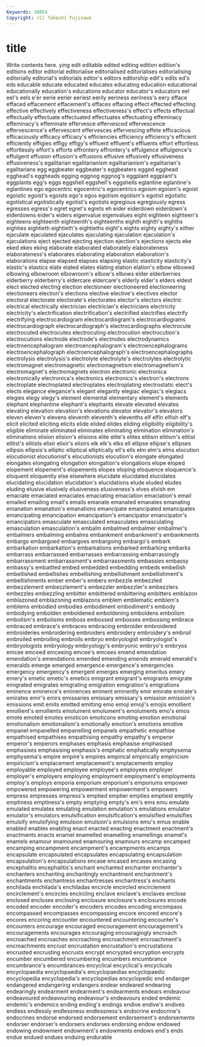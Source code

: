 ```yaml
---
Keywords: 10054 
Copyright: (C) Takeshi Fujisawa
---
```


# title

Write contents here.
ying edit editable edited editing edition edition's editions
editor editorial editorialise editorialised editorialises editorialising editorially editorial's editorials editor's
editors editorship edit's edits ed's eds educable educate educated educates
educating education educational educationally education's educations educator educator's educators eel
eel's eels e'er eerie eerier eeriest eerily eeriness eeriness's eery
efface effaced effacement effacement's effaces effacing effect effected effecting effective
effectively effectiveness effectiveness's effect's effects effectual effectually effectuate effectuated effectuates
effectuating effeminacy effeminacy's effeminate effervesce effervesced effervescence effervescence's effervescent effervesces
effervescing effete efficacious efficaciously efficacy efficacy's efficiencies efficiency efficiency's efficient
efficiently effigies effigy effigy's effluent effluent's effluents effort effortless effortlessly
effort's efforts effrontery effrontery's effulgence effulgence's effulgent effusion effusion's effusions
effusive effusively effusiveness effusiveness's egalitarian egalitarianism egalitarianism's egalitarian's egalitarians egg
eggbeater eggbeater's eggbeaters egged egghead egghead's eggheads egging eggnog eggnog's
eggplant eggplant's eggplants egg's eggs eggshell eggshell's eggshells eglantine eglantine's
eglantines ego egocentric egocentric's egocentrics egoism egoism's egoist egoistic egoist's
egoists ego's egos egotism egotism's egotist egotistic egotistical egotistically egotist's
egotists egregious egregiously egress egresses egress's egret egret's egrets eh
eider eiderdown eiderdown's eiderdowns eider's eiders eigenvalue eigenvalues eight eighteen
eighteen's eighteens eighteenth eighteenth's eighteenths eighth eighth's eighths eighties eightieth
eightieth's eightieths eight's eights eighty eighty's either ejaculate ejaculated ejaculates
ejaculating ejaculation ejaculation's ejaculations eject ejected ejecting ejection ejection's ejections
ejects eke eked ekes eking elaborate elaborated elaborately elaborateness elaborateness's
elaborates elaborating elaboration elaboration's elaborations elapse elapsed elapses elapsing elastic
elasticity elasticity's elastic's elastics elate elated elates elating elation elation's
elbow elbowed elbowing elbowroom elbowroom's elbow's elbows elder elderberries elderberry
elderberry's eldercare eldercare's elderly elder's elders eldest elect elected electing
election electioneer electioneered electioneering electioneers election's elections elective elective's electives
elector electoral electorate electorate's electorates elector's electors electric electrical electrically
electrician electrician's electricians electricity electricity's electrification electrification's electrified electrifies electrify
electrifying electrocardiogram electrocardiogram's electrocardiograms electrocardiograph electrocardiograph's electrocardiographs electrocute electrocuted electrocutes
electrocuting electrocution electrocution's electrocutions electrode electrode's electrodes electrodynamics electroencephalogram electroencephalogram's
electroencephalograms electroencephalograph electroencephalograph's electroencephalographs electrolysis electrolysis's electrolyte electrolyte's electrolytes electrolytic
electromagnet electromagnetic electromagnetism electromagnetism's electromagnet's electromagnets electron electronic electronica electronically
electronica's electronics electronics's electron's electrons electroplate electroplated electroplates electroplating electrostatic
elect's elects elegance elegance's elegant elegantly elegiac elegiac's elegiacs elegies
elegy elegy's element elemental elementary element's elements elephant elephantine elephant's
elephants elevate elevated elevates elevating elevation elevation's elevations elevator elevator's
elevators eleven eleven's elevens eleventh eleventh's elevenths elf elfin elfish
elf's elicit elicited eliciting elicits elide elided elides eliding eligibility
eligibility's eligible eliminate eliminated eliminates eliminating elimination elimination's eliminations elision
elision's elisions elite elite's elites elitism elitism's elitist elitist's elitists
elixir elixir's elixirs elk elk's elks ell ellipse ellipse's ellipses
ellipsis ellipsis's elliptic elliptical elliptically ell's ells elm elm's elms
elocution elocutionist elocutionist's elocutionists elocution's elongate elongated elongates elongating elongation
elongation's elongations elope eloped elopement elopement's elopements elopes eloping eloquence
eloquence's eloquent eloquently else elsewhere elucidate elucidated elucidates elucidating elucidation
elucidation's elucidations elude eluded eludes eluding elusive elusively elusiveness elusiveness's
elves elvish em emaciate emaciated emaciates emaciating emaciation emaciation's email
emailed emailing email's emails emanate emanated emanates emanating emanation emanation's
emanations emancipate emancipated emancipates emancipating emancipation emancipation's emancipator emancipator's emancipators
emasculate emasculated emasculates emasculating emasculation emasculation's embalm embalmed embalmer embalmer's
embalmers embalming embalms embankment embankment's embankments embargo embargoed embargoes embargoing
embargo's embark embarkation embarkation's embarkations embarked embarking embarks embarrass embarrassed
embarrasses embarrassing embarrassingly embarrassment embarrassment's embarrassments embassies embassy embassy's embattled
embed embedded embedding embeds embellish embellished embellishes embellishing embellishment embellishment's
embellishments ember ember's embers embezzle embezzled embezzlement embezzlement's embezzler embezzler's
embezzlers embezzles embezzling embitter embittered embittering embitters emblazon emblazoned emblazoning
emblazons emblem emblematic emblem's emblems embodied embodies embodiment embodiment's embody
embodying embolden emboldened emboldening emboldens embolism embolism's embolisms emboss embossed
embosses embossing embrace embraced embrace's embraces embracing embroider embroidered embroideries
embroidering embroiders embroidery embroidery's embroil embroiled embroiling embroils embryo embryologist
embryologist's embryologists embryology embryology's embryonic embryo's embryos emcee emceed emceeing
emcee's emcees emend emendation emendation's emendations emended emending emends emerald
emerald's emeralds emerge emerged emergence emergence's emergencies emergency emergency's emergent
emerges emerging emeritus emery emery's emetic emetic's emetics emigrant emigrant's
emigrants emigrate emigrated emigrates emigrating emigration emigration's emigrations eminence eminence's
eminences eminent eminently emir emirate emirate's emirates emir's emirs emissaries
emissary emissary's emission emission's emissions emit emits emitted emitting emo
emoji emoji's emojis emollient emollient's emollients emolument emolument's emoluments emo's
emos emote emoted emotes emoticon emoticons emoting emotion emotional emotionalism
emotionalism's emotionally emotion's emotions emotive empanel empanelled empanelling empanels empathetic
empathise empathised empathises empathising empathy empathy's emperor emperor's emperors emphases
emphasis emphasise emphasised emphasises emphasising emphasis's emphatic emphatically emphysema emphysema's
empire empire's empires empirical empirically empiricism empiricism's emplacement emplacement's emplacements
employ employable employed employee employee's employees employer employer's employers employing
employment employment's employments employ's employs emporia emporium emporium's emporiums empower
empowered empowering empowerment empowerment's empowers empress empresses empress's emptied emptier
empties emptiest emptily emptiness emptiness's empty emptying empty's em's ems
emu emulate emulated emulates emulating emulation emulation's emulations emulator emulator's
emulators emulsification emulsification's emulsified emulsifies emulsify emulsifying emulsion emulsion's emulsions
emu's emus enable enabled enables enabling enact enacted enacting enactment
enactment's enactments enacts enamel enamelled enamelling enamellings enamel's enamels enamour
enamoured enamouring enamours encamp encamped encamping encampment encampment's encampments encamps
encapsulate encapsulated encapsulates encapsulating encapsulation encapsulation's encapsulations encase encased encases
encasing encephalitis encephalitis's enchant enchanted enchanter enchanter's enchanters enchanting enchantingly
enchantment enchantment's enchantments enchantress enchantresses enchantress's enchants enchilada enchilada's enchiladas
encircle encircled encirclement encirclement's encircles encircling enclave enclave's enclaves enclose
enclosed encloses enclosing enclosure enclosure's enclosures encode encoded encoder encoder's
encoders encodes encoding encompass encompassed encompasses encompassing encore encored encore's
encores encoring encounter encountered encountering encounter's encounters encourage encouraged encouragement
encouragement's encouragements encourages encouraging encouragingly encroach encroached encroaches encroaching encroachment
encroachment's encroachments encrust encrustation encrustation's encrustations encrusted encrusting encrusts encrypt
encrypted encryption encrypts encumber encumbered encumbering encumbers encumbrance encumbrance's encumbrances
encyclical encyclical's encyclicals encyclopaedia encyclopaedia's encyclopaedias encyclopaedic encyclopedia encyclopedia's encyclopedias
encyclopedic end endanger endangered endangering endangers endear endeared endearing endearingly
endearment endearment's endearments endears endeavour endeavoured endeavouring endeavour's endeavours ended
endemic endemic's endemics ending ending's endings endive endive's endives endless
endlessly endlessness endlessness's endocrine endocrine's endocrines endorse endorsed endorsement endorsement's
endorsements endorser endorser's endorsers endorses endorsing endow endowed endowing endowment
endowment's endowments endows end's ends endue endued endues enduing endurable

